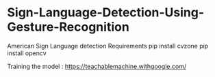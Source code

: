 # Sign-Language-Detection-Using-Gesture-Recognition
American Sign Language detection
Requirements
pip install cvzone
pip install opencv

Training the model : https://teachablemachine.withgoogle.com/
